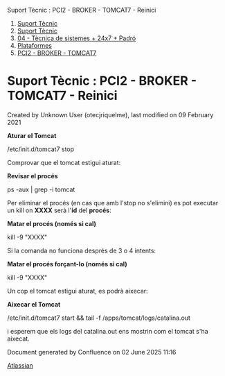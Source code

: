 Suport Tècnic : PCI2 - BROKER - TOMCAT7 - Reinici  

1.  [Suport Tècnic](index.html)
2.  [Suport Tècnic](13893782.html)
3.  [04 - Tècnica de sistemes + 24x7 + Padró](26313202.html)
4.  [Plataformes](Plataformes_41520520.html)
5.  [PCI2 - BROKER - TOMCAT7](PCI2---BROKER---TOMCAT7_41521072.html)

Suport Tècnic : PCI2 - BROKER - TOMCAT7 - Reinici
=================================================

Created by Unknown User (otecjriquelme), last modified on 09 February 2021

**Aturar el Tomcat**

/etc/init.d/tomcat7 stop

Comprovar que el tomcat estigui aturat:

**Revisar el procés**

ps -aux | grep -i tomcat

Per eliminar el procés (en cas que amb l'stop no s'elimini) es pot executar un kill on **XXXX** serà l'**id** del **procés**:

**Matar el procés (només si cal)**

kill -9 "XXXX"

Si la comanda no funciona després de 3 o 4 intents:

**Matar el procés forçant-lo (només si cal)**

kill -9 "XXXX"

Un cop el tomcat estigui aturat, es podrà aixecar:

**Aixecar el Tomcat**

/etc/init.d/tomcat7 start && tail -f /apps/tomcat/logs/catalina.out

i esperem que els logs del catalina.out ens mostrin com el tomcat s'ha aixecat.

Document generated by Confluence on 02 June 2025 11:16

[Atlassian](http://www.atlassian.com/)